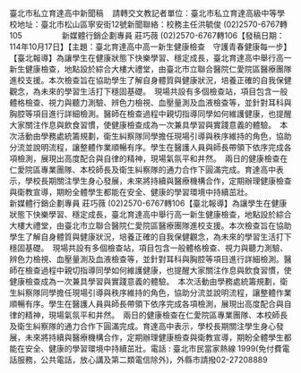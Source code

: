 臺北市私立育達高中新聞稿    請轉交文教記者單位：臺北市私立育達高級中等學校地址：臺北市松山區寧安街12號新聞聯絡：校務主任洪毓俊 (02)2570-6767轉105                  新媒體行銷企劃專員 莊巧薇 (02)2570-6767轉106【發稿日期：114年10月17日】【主題：臺北育達高中高一新生健康檢查　守護青春健康每一步】【臺北報導】為讓學生在健康狀態下快樂學習、穩定成長，臺北育達高中舉行高一新生健康檢查，地點設於綜合大樓大禮堂，由臺北市立聯合醫院仁愛院區醫療團隊進校支援。本次檢查旨在協助學生了解自身體質與健康狀況，培養正確的自我保健觀念，為未來的學習生活打下穩固基礎。　現場共設有多個檢查站，項目包含一般體格檢查、視力與聽力測驗、辨色力檢視、血壓量測及血液檢查等，並針對耳科與胸腔等項目進行詳細檢測。醫師在檢查過程中親切指導同學如何維護健康，也提醒大家關注作息與飲食習慣，使健康檢查成為一次兼具學習與實踐意義的體驗。　本次活動由學務處統籌規劃，衛生糾察隊同學擔任現場引導與秩序維持的角色，協助分流並說明流程，讓整體作業順暢有序。學生在醫護人員與師長帶領下依序完成各項檢測，展現出高度配合與自律的精神，現場氣氛平和井然。　兩日的健康檢查在仁愛院區專業團隊、本校師長及衛生糾察隊的通力合作下圓滿完成。育達高中表示，學校長期關注學生身心發展，未來將持續與醫療機構合作，定期辦理健康檢查與衛教宣導，期盼全體學生都能在安全、健康的學習環境中持續茁壯。                  新媒體行銷企劃專員 莊巧薇 (02)2570-6767轉106【臺北報導】為讓學生在健康狀態下快樂學習、穩定成長，臺北育達高中舉行高一新生健康檢查，地點設於綜合大樓大禮堂，由臺北市立聯合醫院仁愛院區醫療團隊進校支援。本次檢查旨在協助學生了解自身體質與健康狀況，培養正確的自我保健觀念，為未來的學習生活打下穩固基礎。　現場共設有多個檢查站，項目包含一般體格檢查、視力與聽力測驗、辨色力檢視、血壓量測及血液檢查等，並針對耳科與胸腔等項目進行詳細檢測。醫師在檢查過程中親切指導同學如何維護健康，也提醒大家關注作息與飲食習慣，使健康檢查成為一次兼具學習與實踐意義的體驗。　本次活動由學務處統籌規劃，衛生糾察隊同學擔任現場引導與秩序維持的角色，協助分流並說明流程，讓整體作業順暢有序。學生在醫護人員與師長帶領下依序完成各項檢測，展現出高度配合與自律的精神，現場氣氛平和井然。　兩日的健康檢查在仁愛院區專業團隊、本校師長及衛生糾察隊的通力合作下圓滿完成。育達高中表示，學校長期關注學生身心發展，未來將持續與醫療機構合作，定期辦理健康檢查與衛教宣導，期盼全體學生都能在安全、健康的學習環境中持續茁壯。電話 : 臺北市民當家熱線 1999(免付費電話服務，公共電話，放心講及第二類電信除外)，外縣市請撥02-27208889